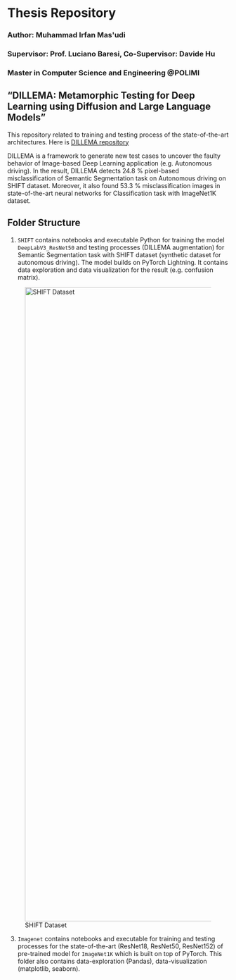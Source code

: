 # Thesis Repository
### Author: Muhammad Irfan Mas'udi
### Supervisor: Prof. Luciano Baresi, Co-Supervisor: Davide Hu
### Master in Computer Science and Engineering @POLIMI
## “DILLEMA: Metamorphic Testing for Deep Learning using Diffusion and Large Language Models”

This repository related to training and testing process of the state-of-the-art architectures. 
Here is [DILLEMA repository](https://github.com/irfanmasoudi/DILLEMA)

DILLEMA is a framework to generate new test cases to uncover the faulty behavior of Image-based Deep Learning application (e.g. Autonomous driving).
In the result, DILLEMA detects 24.8 % pixel-based misclassification of Semantic Segmentation task on Autonomous driving on SHIFT dataset. Moreover, it also found 53.3 % misclassification images in state-of-the-art neural networks for Classification task with ImageNet1K dataset.

## Folder Structure
1. ```SHIFT``` contains notebooks and executable Python for training the model ```DeepLabV3_ResNet50``` and testing processes (DILLEMA augmentation) for Semantic Segmentation task with SHIFT dataset (synthetic dataset for autonomous driving). The model builds on PyTorch Lightning. It contains data exploration and data visualization for the result (e.g. confusion matrix).
<figure><img width="1440" alt="SHIFT Dataset" src="https://github.com/irfanmasoudi/thesis-source/assets/6355974/bcd036bf-f9bd-4ce5-a305-810b7b4aeeb7"><figcaption>SHIFT Dataset</figcaption></figure>


3. ```Imagenet``` contains notebooks and executable for training and testing processes for the state-of-the-art (ResNet18, ResNet50, ResNet152) of pre-trained model for ```ImageNet1K``` which is built on top of PyTorch. This folder also contains data-exploration (Pandas), data-visualization (matplotlib, seaborn).

